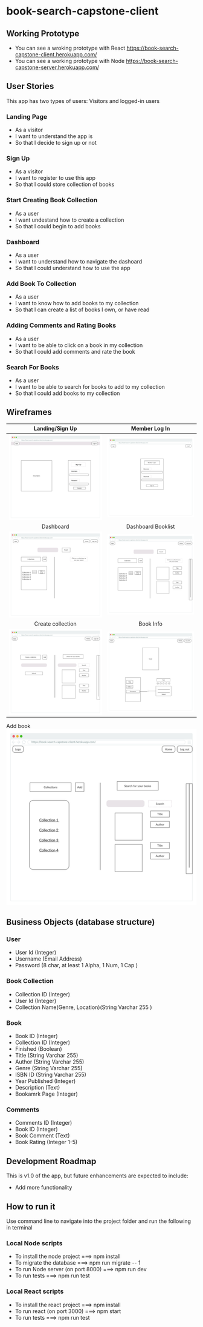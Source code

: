 # book-search-capstone-client

## Working Prototype
* You can see a wroking prototype with React https://book-search-capstone-client.herokuapp.com/
* You can see a working prototype with Node https://book-search-capstone-server.herokuapp.com/

## User Stories
This app has two types of users: Visitors and logged-in users

### Landing Page
* As a visitor 
* I want to understand the app is
* So that I decide to sign up or not

### Sign Up
* As a visitor
* I want to register to use this app
* So that I could store collection of books

### Start Creating Book Collection
* As a user 
* I want undestand how to create a collection
* So that I could begin to add books

### Dashboard 
* As a user 
* I want to understand how to navigate the dashoard
* So that I could understand how to use the app

### Add Book To Collection
* As a user 
* I want to know how to add books to my collection
* So that I can create a list of books I own, or have read

### Adding Comments and Rating Books
* As a user
* I want to be able to click on a book in my collection
* So that I could add comments and rate the book 

### Search For Books
* As a user 
* I want to be able to search for books to add to my collection
* So that I could add books to my collection

## Wireframes
Landing/Sign Up | Member Log In
:-------------------------:|:-------------------------:
![Landing/Sign Up](github-images/wireframes/Landing-Sign-Up.jpg)  |  ![Member Log In](github-images/wireframes/member-login.jpg)
Dashboard | Dashboard Booklist
![Dashboard](github-images/wireframes/dashboard.jpg) | ![Dashboard/Booklist](github-images/wireframes/dashboard-booklist.jpg)
Create collection | Book Info
![Create Collection](github-images/wireframes/create-collection.jpg) | ![Book Info](github-images/wireframes/book-info.jpg)
Add book
![Add Book](github-images/wireframes/add-books-to-collection.jpg)


## Business Objects (database structure)
### User
  * User Id (Integer)
  * Username (Email Address)
  * Password (8 char, at least 1 Alpha, 1 Num, 1 Cap )

### Book Collection
  * Collection ID (Integer)
  * User Id (Integer)
  * Collection Name(Genre, Location)(String Varchar 255  )

### Book
  * Book ID (Integer)
  * Collection ID (Integer)
  * Finished (Boolean)
  * Title (String Varchar 255)
  * Author (String Varchar 255)
  * Genre (String Varchar 255)
  * ISBN ID (String Varchar 255)
  * Year Published (Integer)
  * Description (Text)
  * Bookamrk Page (Integer)

### Comments
  * Comments ID (Integer)
  * Book ID (Integer)
  * Book Comment (Text)
  * Book Rating (Integer 1-5)

## Development Roadmap

This is v1.0 of the app, but future enhancements are expected to include:


* Add more functionality

## How to run it
Use command line to navigate into the project folder and run the following in terminal

### Local Node scripts
* To install the node project ===> npm install
* To migrate the database ===> npm run migrate -- 1
* To run Node server (on port 8000) ===> npm run dev
* To run tests ===> npm run test

### Local React scripts
* To install the react project ===> npm install
* To run react (on port 3000) ===> npm start
* To run tests ===> npm run test
